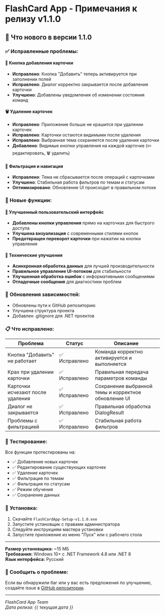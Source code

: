 # FlashCard App - Примечания к релизу v1.1.0

## 🎉 Что нового в версии 1.1.0

### ✅ **Исправленные проблемы:**

#### 🔧 **Кнопка добавления карточки**
- **Исправлено**: Кнопка "Добавить" теперь активируется при заполнении полей
- **Исправлено**: Диалог корректно закрывается после добавления карточки
- **Улучшено**: Добавлены уведомления об изменении состояния команд

#### 🗑️ **Удаление карточек**
- **Исправлено**: Приложение больше не крашится при удалении карточек
- **Исправлено**: Карточки остаются видимыми после удаления
- **Исправлено**: Выбранная тема сохраняется после удаления карточки
- **Добавлено**: Видимые кнопки управления на каждой карточке (✏️ редактировать, 🗑️ удалить)

#### 🎯 **Фильтрация и навигация**
- **Исправлено**: Тема не сбрасывается после операций с карточками
- **Улучшено**: Стабильная работа фильтров по темам и статусам
- **Оптимизировано**: Обновление UI происходит в правильном потоке

### 🚀 **Новые функции:**

#### 💫 **Улучшенный пользовательский интерфейс**
- **Добавлены кнопки управления** прямо на карточках для быстрого доступа
- **Улучшена визуализация** с современными стилями кнопок
- **Предотвращен переворот карточки** при нажатии на кнопки управления

#### 🔧 **Технические улучшения**
- **Асинхронная обработка данных** для лучшей производительности
- **Правильное управление UI-потоком** для стабильности
- **Улучшенная обработка ошибок** с информативными сообщениями
- **Отладочные сообщения** для диагностики проблем

### 🔄 **Обновления зависимостей:**
- Обновлены пути к GitHub репозиторию
- Улучшена структура проекта
- Добавлен .gitignore для .NET проектов

### 📋 **Что исправлено:**

| Проблема | Статус | Описание |
|----------|--------|----------|
| Кнопка "Добавить" не работает | ✅ Исправлено | Команда корректно активируется и выполняется |
| Крах при удалении карточки | ✅ Исправлено | Правильная передача параметров команды |
| Карточки исчезают после удаления | ✅ Исправлено | Сохранение выбранной темы и корректное обновление UI |
| Диалог не закрывается | ✅ Исправлено | Правильная обработка DialogResult |
| Проблемы с фильтрацией | ✅ Исправлено | Стабильная работа фильтров |

### 🎯 **Тестирование:**

Все функции протестированы на:
- ✅ Добавление новых карточек
- ✅ Редактирование существующих карточек  
- ✅ Удаление карточек
- ✅ Фильтрация по темам
- ✅ Фильтрация по статусам
- ✅ Режим обучения
- ✅ Сохранение данных

### 🚀 **Установка:**

1. Скачайте `FlashCardApp-Setup-v1.1.0.exe`
2. Запустите установщик с правами администратора
3. Следуйте инструкциям мастера установки
4. Запустите приложение из меню "Пуск" или с рабочего стола

---

**Размер установщика:** ~15 МБ  
**Требования:** Windows 10+ с .NET Framework 4.8 или .NET 8  
**Язык интерфейса:** Русский  

### 🐛 **Сообщить о проблеме:**
Если вы обнаружили баг или у вас есть предложения по улучшению, создайте issue в [GitHub репозитории](https://github.com/ddenvy/FlashCardApp/issues).

---
*FlashCard App Team*  
*Дата релиза: {{ текущая дата }}* 